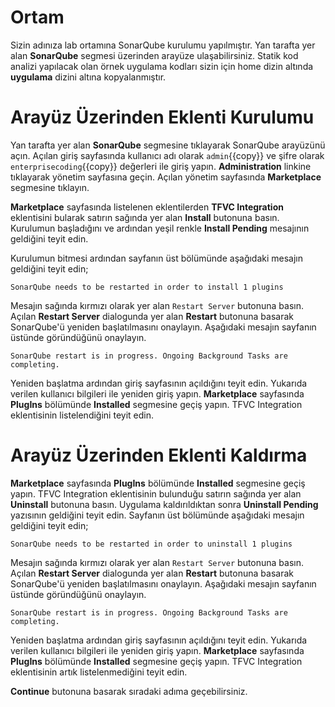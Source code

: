 # Ortam

Sizin adınıza lab ortamına SonarQube kurulumu yapılmıştır. Yan tarafta yer alan **SonarQube** segmesi üzerinden arayüze ulaşabilirsiniz. Statik kod analizi yapılacak olan örnek uygulama kodları sizin için home dizin altında **uygulama** dizini altına kopyalanmıştır.

# Arayüz Üzerinden Eklenti Kurulumu

Yan tarafta yer alan **SonarQube** segmesine tıklayarak SonarQube arayüzünü açın. Açılan giriş sayfasında kullanıcı adı olarak `admin`{{copy}} ve şifre olarak `enterprisecoding`{{copy}} değerleri ile giriş yapın. **Administration** linkine tıklayarak yönetim sayfasına geçin. Açılan yönetim sayfasında **Marketplace** segmesine tıklayın.

**Marketplace** sayfasında listelenen eklentilerden **TFVC Integration** eklentisini bularak satırın sağında yer alan **Install** butonuna basın. Kurulumun başladığını ve ardından yeşil renkle **Install Pending** mesajının geldiğini teyit edin.

Kurulumun bitmesi ardından sayfanın üst bölümünde aşağıdaki mesajın geldiğini teyit edin;

`SonarQube needs to be restarted in order to install 1 plugins`

Mesajın sağında kırmızı olarak yer alan `Restart Server` butonuna basın. Açılan **Restart Server** dialogunda yer alan **Restart** butonuna basarak SonarQube'ü yeniden başlatılmasını onaylayın. Aşağıdaki mesajın sayfanın üstünde göründüğünü onaylayın.

`SonarQube restart is in progress. Ongoing Background Tasks are completing.`

Yeniden başlatma ardından giriş sayfasının açıldığını teyit edin. Yukarıda verilen kullanıcı bilgileri ile yeniden giriş yapın. **Marketplace** sayfasında **PlugIns** bölümünde **Installed** segmesine geçiş yapın. TFVC Integration eklentisinin listelendiğini teyit edin.

# Arayüz Üzerinden Eklenti Kaldırma

**Marketplace** sayfasında **PlugIns** bölümünde **Installed** segmesine geçiş yapın. TFVC Integration eklentisinin bulunduğu satırın sağında yer alan **Uninstall** butonuna basın. Uygulama kaldırıldıktan sonra **Uninstall Pending** yazısının geldiğini teyit edin. Sayfanın üst bölümünde aşağıdaki mesajın geldiğini teyit edin;

`SonarQube needs to be restarted in order to uninstall 1 plugins`

Mesajın sağında kırmızı olarak yer alan `Restart Server` butonuna basın. Açılan **Restart Server** dialogunda yer alan **Restart** butonuna basarak SonarQube'ü yeniden başlatılmasını onaylayın. Aşağıdaki mesajın sayfanın üstünde göründüğünü onaylayın.

`SonarQube restart is in progress. Ongoing Background Tasks are completing.`

Yeniden başlatma ardından giriş sayfasının açıldığını teyit edin. Yukarıda verilen kullanıcı bilgileri ile yeniden giriş yapın. **Marketplace** sayfasında **PlugIns** bölümünde **Installed** segmesine geçiş yapın. TFVC Integration eklentisinin artık listelenmediğini teyit edin.

**Continue** butonuna basarak sıradaki adıma geçebilirsiniz.
